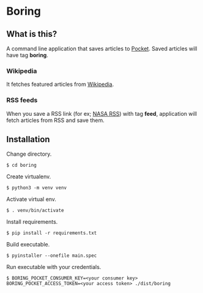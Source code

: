 # Boring

## What is this?

A command line application that saves articles to [Pocket](https://getpocket.com). Saved articles will have tag **boring**.

### Wikipedia

It fetches featured articles from [Wikipedia](https://www.wikipedia.org/).

### RSS feeds

When you save a RSS link (for ex; [NASA RSS](https://www.nasa.gov/rss/dyn/breaking_news.rss)) with tag **feed**, application will fetch articles from RSS and save them.

## Installation

Change directory.

`$ cd boring`

Create virtualenv.

`$ python3 -m venv venv`

Activate virtual env.

`$ . venv/bin/activate`

Install requirements.

`$ pip install -r requirements.txt`

Build executable.

`$ pyinstaller --onefile main.spec`

Run executable with your credentials.

`$ BORING_POCKET_CONSUMER_KEY=<your consumer key> BORING_POCKET_ACCESS_TOKEN=<your access token> ./dist/boring`
